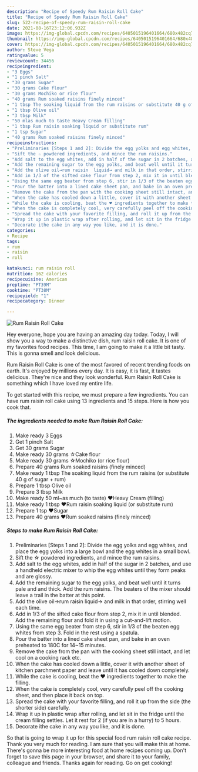 ```yaml
---
description: "Recipe of Speedy Rum Raisin Roll Cake"
title: "Recipe of Speedy Rum Raisin Roll Cake"
slug: 522-recipe-of-speedy-rum-raisin-roll-cake
date: 2021-08-16T23:12:06.932Z
image: https://img-global.cpcdn.com/recipes/6405015196401664/680x482cq70/rum-raisin-roll-cake-recipe-main-photo.jpg
thumbnail: https://img-global.cpcdn.com/recipes/6405015196401664/680x482cq70/rum-raisin-roll-cake-recipe-main-photo.jpg
cover: https://img-global.cpcdn.com/recipes/6405015196401664/680x482cq70/rum-raisin-roll-cake-recipe-main-photo.jpg
author: Steve Vega
ratingvalue: 5
reviewcount: 34456
recipeingredient:
- "3 Eggs"
- "1 pinch Salt"
- "30 grams Sugar"
- "30 grams Cake flour"
- "30 grams Mochiko or rice flour"
- "40 grams Rum soaked raisins finely minced"
- "1 tbsp The soaking liquid from the rum raisins or substitute 40 g of sugar  rum"
- "1 tbsp Olive oil"
- "3 tbsp Milk"
- "50 mlas much to taste Heavy Cream filling"
- "1 tbsp Rum raisin soaking liquid or substitute rum"
- "1 tsp Sugar"
- "40 grams Rum soaked raisins finely minced"
recipeinstructions:
- "Preliminaries [Steps 1 and 2]: Divide the egg yolks and egg whites, and place the egg yolks into a large bowl and the egg whites in a small bowl."
- "Sift the ☆ powdered ingredients, and mince the rum raisins."
- "Add salt to the egg whites, add in half of the sugar in 2 batches, and use a handheld electric mixer to whip the egg whites until they form peaks and are glossy."
- "Add the remaining sugar to the egg yolks, and beat well until it turns pale and and thick. Add the rum raisins. The beaters of the mixer should leave a trail in the batter at this point."
- "Add the olive oil→rum raisin  liquid→ and milk in that order, stirring well each time."
- "Add in 1/3 of the sifted cake flour from step 2, mix it in until blended. Add the remaining flour and fold it in using a cut-and-lift motion."
- "Using the same egg beater from step 6, stir in 1/3 of the beaten egg whites from step 3. Fold in the rest using a spatula."
- "Pour the batter into a lined cake sheet pan, and bake in an oven preheated to 180C for 14~15 minutes."
- "Remove the cake from the pan with the cooking sheet still intact, and let cool on a cooking rack etc."
- "When the cake has cooled down a little, cover it with another sheet of kitchen parchment paper and leave until it has cooled down completely."
- "While the cake is cooling, beat the ♥ ingredients together to make the filling."
- "When the cake is completely cool, very carefully peel off the cooking sheet, and then place it back on top."
- "Spread the cake with your favorite filling, and roll it up from the side (the shorter side) carefully."
- "Wrap it up in plastic wrap after rolling, and let sit in the fridge until the cream filling settles. Let it rest for 2 (if you are in a hurry) to 5 hours."
- "Decorate ithe cake in any way you like, and it is done."
categories:
- Recipe
tags:
- rum
- raisin
- roll

katakunci: rum raisin roll 
nutrition: 162 calories
recipecuisine: American
preptime: "PT39M"
cooktime: "PT38M"
recipeyield: "1"
recipecategory: Dinner

---
```



![Rum Raisin Roll Cake](https://img-global.cpcdn.com/recipes/6405015196401664/680x482cq70/rum-raisin-roll-cake-recipe-main-photo.jpg)

Hey everyone, hope you are having an amazing day today. Today, I will show you a way to make a distinctive dish, rum raisin roll cake. It is one of my favorites food recipes. This time, I am going to make it a little bit tasty. This is gonna smell and look delicious.

Rum Raisin Roll Cake is one of the most favored of recent trending foods on earth. It's enjoyed by millions every day. It is easy, it is fast, it tastes delicious. They're nice and they look wonderful. Rum Raisin Roll Cake is something which I have loved my entire life.




To get started with this recipe, we must prepare a few ingredients. You can have rum raisin roll cake using 13 ingredients and 15 steps. Here is how you cook that.

<!--inarticleads1-->

##### The ingredients needed to make Rum Raisin Roll Cake:

1. Make ready 3 Eggs
1. Get 1 pinch Salt
1. Get 30 grams Sugar
1. Make ready 30 grams ☆Cake flour
1. Make ready 30 grams ☆Mochiko (or rice flour)
1. Prepare 40 grams Rum soaked raisins (finely minced)
1. Make ready 1 tbsp The soaking liquid from the rum raisins (or substitute 40 g of sugar + rum)
1. Prepare 1 tbsp Olive oil
1. Prepare 3 tbsp Milk
1. Make ready 50 ml~as much (to taste) ♥Heavy Cream (filling)
1. Make ready 1 tbsp ♥Rum raisin soaking liquid (or substitute rum)
1. Prepare 1 tsp ♥Sugar
1. Prepare 40 grams ♥Rum soaked raisins (finely minced)




<!--inarticleads2-->

##### Steps to make Rum Raisin Roll Cake:

1. Preliminaries [Steps 1 and 2]: Divide the egg yolks and egg whites, and place the egg yolks into a large bowl and the egg whites in a small bowl.
1. Sift the ☆ powdered ingredients, and mince the rum raisins.
1. Add salt to the egg whites, add in half of the sugar in 2 batches, and use a handheld electric mixer to whip the egg whites until they form peaks and are glossy.
1. Add the remaining sugar to the egg yolks, and beat well until it turns pale and and thick. Add the rum raisins. The beaters of the mixer should leave a trail in the batter at this point.
1. Add the olive oil→rum raisin  liquid→ and milk in that order, stirring well each time.
1. Add in 1/3 of the sifted cake flour from step 2, mix it in until blended. Add the remaining flour and fold it in using a cut-and-lift motion.
1. Using the same egg beater from step 6, stir in 1/3 of the beaten egg whites from step 3. Fold in the rest using a spatula.
1. Pour the batter into a lined cake sheet pan, and bake in an oven preheated to 180C for 14~15 minutes.
1. Remove the cake from the pan with the cooking sheet still intact, and let cool on a cooking rack etc.
1. When the cake has cooled down a little, cover it with another sheet of kitchen parchment paper and leave until it has cooled down completely.
1. While the cake is cooling, beat the ♥ ingredients together to make the filling.
1. When the cake is completely cool, very carefully peel off the cooking sheet, and then place it back on top.
1. Spread the cake with your favorite filling, and roll it up from the side (the shorter side) carefully.
1. Wrap it up in plastic wrap after rolling, and let sit in the fridge until the cream filling settles. Let it rest for 2 (if you are in a hurry) to 5 hours.
1. Decorate ithe cake in any way you like, and it is done.




So that is going to wrap it up for this special food rum raisin roll cake recipe. Thank you very much for reading. I am sure that you will make this at home. There's gonna be more interesting food at home recipes coming up. Don't forget to save this page in your browser, and share it to your family, colleague and friends. Thanks again for reading. Go on get cooking!

